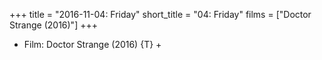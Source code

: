 +++
title = "2016-11-04: Friday"
short_title = "04: Friday"
films = ["Doctor Strange (2016)"]
+++


* Film: Doctor Strange (2016) {T} +
